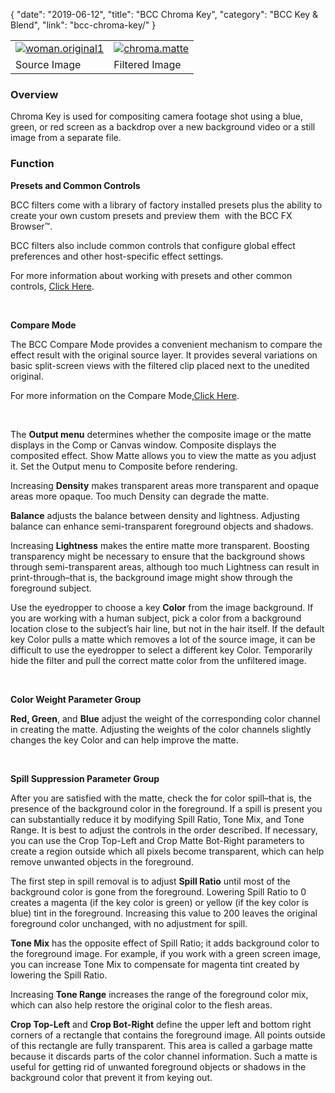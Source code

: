 {
"date": "2019-06-12",
"title": "BCC Chroma Key",
"category": "BCC Key & Blend",
"link": "bcc-chroma-key/"
}

 

|  |  |
| --- | --- |
| [![woman.original1](https://borisfx-com-res.cloudinary.com/image/upload//documentation/continuum/uploads/2013/06/woman.original1.jpg)](https://borisfx-com-res.cloudinary.com/image/upload//documentation/continuum/uploads/2013/06/woman.original1.jpg) | [![chroma.matte](https://borisfx-com-res.cloudinary.com/image/upload//documentation/continuum/uploads/2013/06/chroma.matte_.jpg)](https://borisfx-com-res.cloudinary.com/image/upload//documentation/continuum/uploads/2013/06/chroma.matte_.jpg) |
| Source Image | Filtered Image |


### Overview


Chroma Key is used for compositing camera footage shot using a blue, green, or red screen as a backdrop over a new background video or a still image from a separate file.


### Function


**Presets and Common Controls**


BCC filters come with a library of factory installed presets plus the ability to create your own custom presets and preview them  with the BCC FX Browser™.


BCC filters also include common controls that configure global effect preferences and other host-specific effect settings.


For more information about working with presets and other common controls, [Click Here](/documentation/continuum/bcc-common-controls/).

 


**Compare Mode**


The BCC Compare Mode provides a convenient mechanism to compare the effect result with the original source layer. It provides several variations on basic split-screen views with the filtered clip placed next to the unedited original.


For more information on the Compare Mode,[Click Here](/documentation/continuum/bcc-compare-mode/).

 


The **Output menu** determines whether the composite image or the matte displays in the Comp or Canvas window. Composite displays the composited effect. Show Matte allows you to view the matte as you adjust it. Set the Output menu to Composite before rendering.


Increasing **Density** makes transparent areas more transparent and opaque areas more opaque. Too much Density can degrade the matte.


**Balance** adjusts the balance between density and lightness. Adjusting balance can enhance semi-transparent foreground objects and shadows.


Increasing **Lightness** makes the entire matte more transparent. Boosting transparency might be necessary to ensure that the background shows through semi-transparent areas, although too much Lightness can result in print-through–that is, the background image might show through the foreground subject.


Use the eyedropper to choose a key **Color** from the image background. If you are working with a human subject, pick a color from a background location close to the subject’s hair line, but not in the hair itself. If the default key Color pulls a matte which removes a lot of the source image, it can be difficult to use the eyedropper to select a different key Color. Temporarily hide the filter and pull the correct matte color from the unfiltered image.


 


**Color Weight Parameter Group**


**Red, Green**, and **Blue** adjust the weight of the corresponding color channel in creating the matte. Adjusting the weights of the color channels slightly changes the key Color and can help improve the matte.


 


**Spill Suppression Parameter Group**


After you are satisfied with the matte, check the for color spill–that is, the presence of the background color in the foreground. If a spill is present you can substantially reduce it by modifying Spill Ratio, Tone Mix, and Tone Range. It is best to adjust the controls in the order described. If necessary, you can use the Crop Top-Left and Crop Matte Bot-Right parameters to create a region outside which all pixels become transparent, which can help remove unwanted objects in the foreground.


The first step in spill removal is to adjust **Spill Ratio** until most of the background color is gone from the foreground. Lowering Spill Ratio to 0 creates a magenta (if the key color is green) or yellow (if the key color is blue) tint in the foreground. Increasing this value to 200 leaves the original foreground color unchanged, with no adjustment for spill.


**Tone Mix** has the opposite effect of Spill Ratio; it adds background color to the foreground image. For example, if you work with a green screen image, you can increase Tone Mix to compensate for magenta tint created by lowering the Spill Ratio.


Increasing **Tone Range** increases the range of the foreground color mix, which can also help restore the original color to the flesh areas.


**Crop Top-Left** and **Crop Bot-Right** define the upper left and bottom right corners of a rectangle that contains the foreground image. All points outside of this rectangle are fully transparent. This area is called a garbage matte because it discards parts of the color channel information. Such a matte is useful for getting rid of unwanted foreground objects or shadows in the background color that prevent it from keying out.


